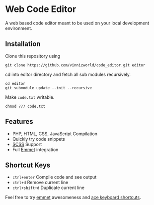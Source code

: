 # Web Code Editor

A web based code editor meant to be used on your local development environment.


## Installation

Clone this repository using 

	git clone https://github.com/vinnizworld/code_editor.git editor

cd into editor directory and fetch all sub modules recursively.

	cd editor
	git submodule update --init --recursive

Make `code.txt` writable.
	
	chmod 777 code.txt


## Features
- PHP, HTML, CSS, JavaScript Compilation
- Quickly try code snippets
- [SCSS](http://sass-lang.org/) Support
- Full [Emmet](http://docs.emmet.io) integration


## Shortcut Keys
- `ctrl+enter` Compile code and see output
- `ctrl+d` Remove current line
- `ctrl+shift+d` Duplicate current line

Feel free to try [emmet](http://docs.emmet.io) awesomeness and [ace keyboard shortcuts](https://github.com/ajaxorg/ace/wiki/Default-Keyboard-Shortcuts).
